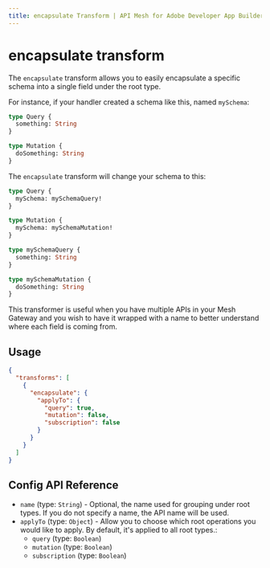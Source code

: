 ```yaml
---
title: encapsulate Transform | API Mesh for Adobe Developer App Builder
---
```


# encapsulate transform

The `encapsulate` transform allows you to easily encapsulate a specific schema into a single field under the root type.

For instance, if your handler created a schema like this, named `mySchema`:

```graphql
type Query {
  something: String
}

type Mutation {
  doSomething: String
}
```

The `encapsulate` transform will change your schema to this:

```graphql
type Query {
  mySchema: mySchemaQuery!
}

type Mutation {
  mySchema: mySchemaMutation!
}

type mySchemaQuery {
  something: String
}

type mySchemaMutation {
  doSomething: String
}
```

This transformer is useful when you have multiple APIs in your Mesh Gateway and you wish to have it wrapped with a name to better understand where each field is coming from.

## Usage

```json
{
  "transforms": [
    {
      "encapsulate": {
        "applyTo": {
          "query": true,
          "mutation": false,
          "subscription": false
        }
      }
    }
  ]
}

```

## Config API Reference

-  `name` (type: `String`) - Optional, the name used for grouping under root types. If you do not specify a name, the API name will be used.
-  `applyTo` (type: `Object`) - Allow you to choose which root operations you would like to apply. By default, it's applied to all root types.:
   -  `query` (type: `Boolean`)
   -  `mutation` (type: `Boolean`)
   -  `subscription` (type: `Boolean`)
